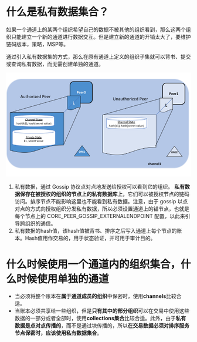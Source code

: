 # 什么是私有数据集合？

如果一个通道上的某两个组织希望自己的数据不被其他的组织看到，那么这两个组织只能建立一个新的通道进行数据交互。但是建立新的通道的开销太大了，要维护链码版本，策略，MSP等。

通过引入私有数据集的方式，那么在原有通道上定义的组织子集就可以背书、提交或查询私有数据，而无需创建单独的通道。

![](./images/privatedata.png)

1. 私有数据，通过 Gossip 协议点对点地发送给授权可以看到它的组织。
   **私有数据保存在被授权的组织的节点上的私有数据库上**，它们可以被授权节点的链码访问。排序节点不能影响这里也不能看到私有数据。注意，由于 gossip 以点对点的方式向授权组织分发私有数据，所以必须设置通道上的锚节点，也就是每个节点上的 CORE_PEER_GOSSIP_EXTERNALENDPOINT 配置，以此来引导跨组织的通信。
2. 私有数据的hash值，该hash值被背书、排序之后写入通道上每个节点的账本。Hash值用作交易的，用于状态验证，并可用于审计目的。

# 什么时候使用一个通道内的组织集合，什么时候使用单独的通道

- 当必须将整个账本在**属于通道成员的组织**中保密时，使用**channels**比较合适。
- 当账本必须共享给一些组织，但是**只有其中的部分组织**可以在交易中使用这些数据的一部分或者全部时，使用**collections集合**比较合适。此外，由于**私有数据是点对点传播的**，而不是通过块传播的，所以**在交易数据必须对排序服务节点保密时，应该使用私有数据集合**。


